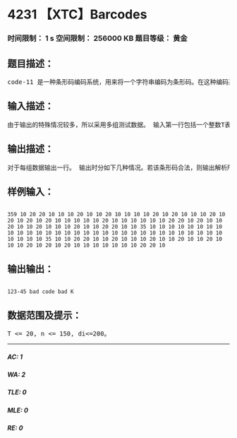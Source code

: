# 4231 【XTC】Barcodes   
### 时间限制： 1 s     空间限制： 256000 KB     题目等级： 黄金  
## 题目描述：  

<pre>
code-11 是一种条形码编码系统，用来将一个字符串编码为条形码。在这种编码系统中可以使用的字符仅有数字0 到9 以及"-"号，以及特殊的start/stop 字符放在条形码的开头和结尾。对于每个字符，都对应了一个长度为5 的01 串如下所示，对应到条形码中，每个条形码都是由黑白相隔的条带组成的，且第一个条带为黑色。条带分为宽和窄两种，宽带的宽度为窄带的两倍，0 表示窄的，1 表示宽的条带。           character               Encoding                0                           00001                1                           10001                2                           01001                3                           11000                4                           00101                5                           10100                6                           01100                7                           00011                8                           10010                9                           10000                -                            00100            Start/Stop                00110而每两个相邻的字符之间一定是一个白色窄带作为分隔。为了能够检测条形码的正确性，我们加入两个检测数字C 和K，加在条形码的末尾(在stop 之前)。设需编码的字符串为c1...cn,则C 为：    n（  ∑ (（n-i）mod 10 +1）*w(ci)) mod 11   i=1K 为：   n+1（ ∑ (（n-i）mod 10 +1）*w(ci)) mod 11   i=1而cn+1 即为C。其中w(ci)为每个字符的权重。0 到9 即为0 到9。"-"为10。举个例子，对于字符串123-45，C 和K 分别等于5 和2，则条形码为123-4552，并在前后加上start 和stop 符号。在实际应用中，通过探测器探测出每个条带的宽度后，通过解析软件将条形码还原为原本的字符串。由于条形码方向并未固定，所以软件必须自己判断这个条形码是从左至右的还是从右至左的。 现在，你的任务是扫描并解析一个条形码。你所拥有的信息为每个条带的宽度，但由于设备总是会有误差的，所以，宽带宽度不一定严格的是窄带的宽度的两倍，你的程序需要能够容忍5%的误差。
</pre>
  
  
## 输入描述：  

<pre>
由于输出的特殊情况较多，所以采用多组测试数据。 输入第一行包括一个整数T表示测试数据的组数，对于每组数据首先是一个整数n表示该条形码有多少条带。接着n个整数d1..dn以空格隔开表示了每个条带的宽度。再次强调你并不知道这个条形码是从左至右的还是从右至左的，你需要正着和反着都判断一遍。 T <= 20, n <= 150, di<=200。
</pre>
  
  
## 输出描述：  

<pre>
对于每组数据输出一行。 输出时分如下几种情况。若该条形码合法，则输出解析所得的原字符串，不包括检测字符C和K。若可以成功解析但是检测字符C错了，则输出"bad C"。若C也是对的，但K是错的，则输出"bad K"。对于剩下所有情况输出bad code。
</pre>
  
  
## 样例输入：  

<pre><code>
359 10 20 20 10 10 10 20 10 10 20 10 10 10 10 20 10 20 10 10 10 20 10 20 10 20 10 20 10 10 10 10 10 20 10 10 10 10 10 10 20 20 10 20 10 10 20 10 10 20 10 10 10 20 10 10 20 20 10 10 35 10 10 10 10 10 10 10 10 10 10 10 10 10 10 10 10 10 10 10 10 10 10 10 10 10 10 10 10 10 10 10 10 10 10 10 35 10 10 20 20 10 10 20 10 10 10 20 10 10 20 10 10 20 10 10 10 20 10 20 10 20 10 10 10 10 10 10 10 20 20 10
</code></pre>
  
  
## 输出输出：  

<pre><code>
123-45 bad code bad K
</code></pre>
  
  
## 数据范围及提示：  

<pre>
T <= 20, n <= 150, di<=200。
</pre>
  
  
***  

##### AC: 1  
##### WA: 2  
##### TLE: 0  
##### MLE: 0  
##### RE: 0  
